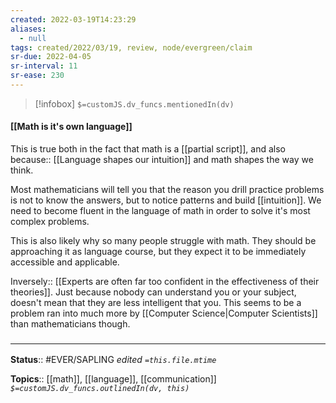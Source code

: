 ```yaml
---
created: 2022-03-19T14:23:29 
aliases:
  - null
tags: created/2022/03/19, review, node/evergreen/claim
sr-due: 2022-04-05
sr-interval: 11
sr-ease: 230
---
```

> [!infobox]
`$=customJS.dv_funcs.mentionedIn(dv)`

#### [[Math is it's own language]] 

This is true both in the fact that math is a [[partial script]],
and also
because:: [[Language shapes our intuition]]
and math shapes the way we think.

Most mathematicians will tell you that the reason you drill practice problems is not to know the answers, but to notice patterns and build [[intuition]]. We need to become fluent in the language of math in order to solve it's most complex problems.

This is also likely why so many people struggle with math. They should be approaching it as language course, but they expect it to be immediately accessible and applicable.

Inversely:: [[Experts are often far too confident in the effectiveness of their theories]].
Just because nobody can understand you or your subject, doesn't mean that they are less intelligent that you.
This seems to be a problem ran into much more by [[Computer Science|Computer Scientists]] than mathematicians though.

### <hr class="footnote"/>

**Status**:: #EVER/SAPLING 
*edited `=this.file.mtime`*

**Topics**:: [[math]], [[language]], [[communication]]
*`$=customJS.dv_funcs.outlinedIn(dv, this)`*
